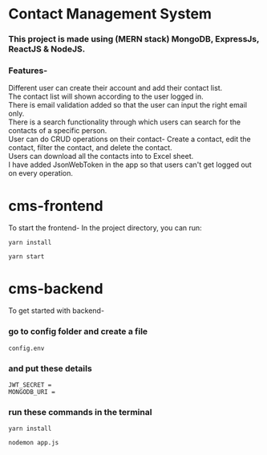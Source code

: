 # Contact Management System

### This project is made using (MERN stack) MongoDB, ExpressJs, ReactJS & NodeJS.

### Features-
Different user can create their account and add their contact list. <br>
The contact list will shown according to the user logged in. <br>
There is email validation added so that the user can input the right email only. <br>
There is a search functionality through which users can search for the contacts of a specific person. <br>
User can do CRUD operations on their contact- Create a contact, edit the contact, filter the contact, and delete the contact. <br>
Users can download all the contacts into to Excel sheet. <br>
I have added JsonWebToken in the app so that users can't get logged out on every operation. <br>




# cms-frontend

To start the frontend-
In the project directory, you can run:

```
yarn install
```
```
yarn start
```


# cms-backend
To get started with backend-

### go to config folder and create a file
```
config.env
```

### and put these details
```
JWT_SECRET =
MONGODB_URI =
```

### run these commands in the terminal
```
yarn install
```

```
nodemon app.js
```


